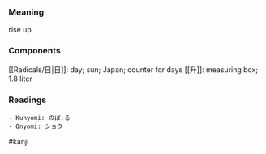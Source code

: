 ### Meaning

rise up

### Components

[[Radicals/日|日]]: day; sun; Japan; counter for days [[升]]: measuring box; 1.8 liter

### Readings

```
- Kunyomi: のぼ.る
- Onyomi: ショウ
```

#kanji